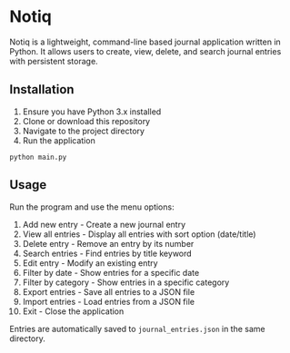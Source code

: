 # Notiq

Notiq is a lightweight, command-line based journal application written in Python. It allows users to create, view, delete, and search journal entries with persistent storage.

## Installation
1. Ensure you have Python 3.x installed
2. Clone or download this repository
3. Navigate to the project directory
4. Run the application

```
python main.py
```

## Usage
Run the program and use the menu options:
1. Add new entry - Create a new journal entry
2. View all entries - Display all entries with sort option (date/title)
3. Delete entry - Remove an entry by its number
4. Search entries - Find entries by title keyword
5. Edit entry - Modify an existing entry
6. Filter by date - Show entries for a specific date
7. Filter by category - Show entries in a specific category
8. Export entries - Save all entries to a JSON file
9. Import entries - Load entries from a JSON file
10. Exit - Close the application

Entries are automatically saved to `journal_entries.json` in the same directory.